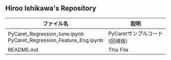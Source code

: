 ## Hiroo Ishikawa's Repository

|ファイル名|説明|
|-----|-----|
|PyCaret_Regression_tune.ipynb<br>PyCaret_Regression_Feature_Eng.ipynb|PyCaretサンプルコード(回帰版)|
|README.md|This File|
